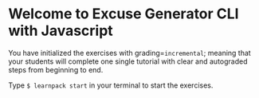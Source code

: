 # Welcome to Excuse Generator CLI with Javascript
You have initialized the exercises with grading=`incremental`; meaning that your students will complete one single tutorial with clear and autograded steps from beginning to end.

Type `$ learnpack start` in your terminal to start the exercises.